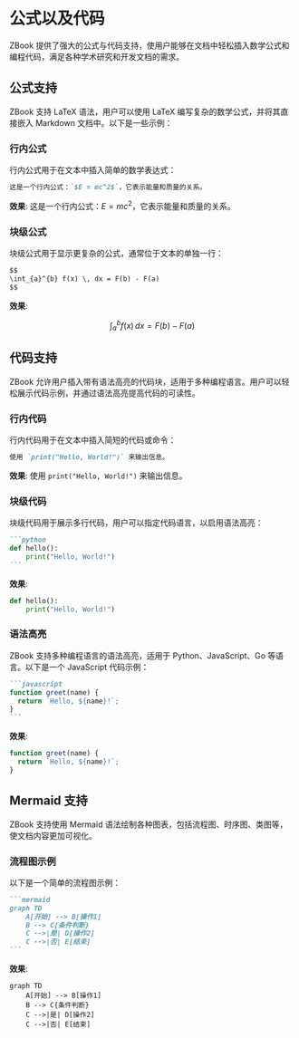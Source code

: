 # 公式以及代码

ZBook 提供了强大的公式与代码支持，使用户能够在文档中轻松插入数学公式和编程代码，满足各种学术研究和开发文档的需求。

## 公式支持

ZBook 支持 LaTeX 语法，用户可以使用 LaTeX 编写复杂的数学公式，并将其直接嵌入 Markdown 文档中。以下是一些示例：

### 行内公式

行内公式用于在文本中插入简单的数学表达式：

```markdown
这是一个行内公式：`$E = mc^2$`，它表示能量和质量的关系。
```

**效果**: 这是一个行内公式：$E = mc^2$，它表示能量和质量的关系。

### 块级公式

块级公式用于显示更复杂的公式，通常位于文本的单独一行：

```markdown
$$
\int_{a}^{b} f(x) \, dx = F(b) - F(a)
$$
```

**效果**:

$$
\int_{a}^{b} f(x) \, dx = F(b) - F(a)
$$

## 代码支持

ZBook 允许用户插入带有语法高亮的代码块，适用于多种编程语言。用户可以轻松展示代码示例，并通过语法高亮提高代码的可读性。

### 行内代码

行内代码用于在文本中插入简短的代码或命令：

```markdown
使用 `print("Hello, World!")` 来输出信息。
```

**效果**: 使用 `print("Hello, World!")` 来输出信息。

### 块级代码

块级代码用于展示多行代码，用户可以指定代码语言，以启用语法高亮：

````markdown
```python
def hello():
    print("Hello, World!")
```
````

**效果**:

```python
def hello():
    print("Hello, World!")
```

### 语法高亮

ZBook 支持多种编程语言的语法高亮，适用于 Python、JavaScript、Go 等语言。以下是一个 JavaScript 代码示例：

````markdown
```javascript
function greet(name) {
  return `Hello, ${name}!`;
}
```
````

**效果**:

```javascript
function greet(name) {
  return `Hello, ${name}!`;
}
```

## Mermaid 支持

ZBook 支持使用 Mermaid 语法绘制各种图表，包括流程图、时序图、类图等，使文档内容更加可视化。

### 流程图示例

以下是一个简单的流程图示例：

````markdown
```mermaid
graph TD
    A[开始] --> B[操作1]
    B --> C{条件判断}
    C -->|是| D[操作2]
    C -->|否| E[结束]
```
````

**效果**:

```mermaid
graph TD
    A[开始] --> B[操作1]
    B --> C{条件判断}
    C -->|是| D[操作2]
    C -->|否| E[结束]
````

